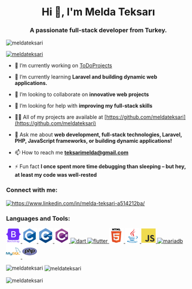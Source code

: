 <h1 align="center">Hi 👋, I'm Melda Teksarı</h1>
<h3 align="center">A passionate full-stack developer from Turkey.</h3>

<p align="left"> <img src="https://komarev.com/ghpvc/?username=meldateksari&label=Profile%20views&color=0e75b6&style=flat" alt="meldateksari" /> </p>

<p align="left"> <a href="https://github.com/ryo-ma/github-profile-trophy"><img src="https://github-profile-trophy.vercel.app/?username=meldateksari" alt="meldateksari" /></a> </p>

- 🔭 I’m currently working on [ToDoProjects](https://github.com/meldateksari/ToDoProject)

- 🌱 I’m currently learning **Laravel and building dynamic web applications.**

- 👯 I’m looking to collaborate on **innovative web projects**

- 🤝 I’m looking for help with **improving my full-stack skills**

- 👨‍💻 All of my projects are available at [https://github.com/meldateksari](https://github.com/meldateksari)

- 💬 Ask me about **web development, full-stack technologies, Laravel, PHP, JavaScript frameworks, or building dynamic applications!**

- 📫 How to reach me **teksarimelda@gmail.com**

- ⚡ Fun fact **I once spent more time debugging than sleeping – but hey, at least my code was well-rested**

<h3 align="left">Connect with me:</h3>
<p align="left">
<a href="https://linkedin.com/in/melda-teksari-a514212ba/" target="blank"><img align="center" src="https://raw.githubusercontent.com/rahuldkjain/github-profile-readme-generator/master/src/images/icons/Social/linked-in-alt.svg" alt="https://www.linkedin.com/in/melda-teksari-a514212ba/" height="30" width="40" /></a>
</p>

<h3 align="left">Languages and Tools:</h3>
<p align="left"> <a href="https://getbootstrap.com" target="_blank" rel="noreferrer"> <img src="https://raw.githubusercontent.com/devicons/devicon/master/icons/bootstrap/bootstrap-plain-wordmark.svg" alt="bootstrap" width="40" height="40"/> </a> <a href="https://www.cprogramming.com/" target="_blank" rel="noreferrer"> <img src="https://raw.githubusercontent.com/devicons/devicon/master/icons/c/c-original.svg" alt="c" width="40" height="40"/> </a> <a href="https://www.w3schools.com/cpp/" target="_blank" rel="noreferrer"> <img src="https://raw.githubusercontent.com/devicons/devicon/master/icons/cplusplus/cplusplus-original.svg" alt="cplusplus" width="40" height="40"/> </a> <a href="https://www.w3schools.com/cs/" target="_blank" rel="noreferrer"> <img src="https://raw.githubusercontent.com/devicons/devicon/master/icons/csharp/csharp-original.svg" alt="csharp" width="40" height="40"/> </a> <a href="https://dart.dev" target="_blank" rel="noreferrer"> <img src="https://www.vectorlogo.zone/logos/dartlang/dartlang-icon.svg" alt="dart" width="40" height="40"/> </a> <a href="https://flutter.dev" target="_blank" rel="noreferrer"> <img src="https://www.vectorlogo.zone/logos/flutterio/flutterio-icon.svg" alt="flutter" width="40" height="40"/> </a> <a href="https://www.w3.org/html/" target="_blank" rel="noreferrer"> <img src="https://raw.githubusercontent.com/devicons/devicon/master/icons/html5/html5-original-wordmark.svg" alt="html5" width="40" height="40"/> </a> <a href="https://www.java.com" target="_blank" rel="noreferrer"> <img src="https://raw.githubusercontent.com/devicons/devicon/master/icons/java/java-original.svg" alt="java" width="40" height="40"/> </a> <a href="https://developer.mozilla.org/en-US/docs/Web/JavaScript" target="_blank" rel="noreferrer"> <img src="https://raw.githubusercontent.com/devicons/devicon/master/icons/javascript/javascript-original.svg" alt="javascript" width="40" height="40"/> </a> <a href="https://mariadb.org/" target="_blank" rel="noreferrer"> <img src="https://www.vectorlogo.zone/logos/mariadb/mariadb-icon.svg" alt="mariadb" width="40" height="40"/> </a> <a href="https://www.mysql.com/" target="_blank" rel="noreferrer"> <img src="https://raw.githubusercontent.com/devicons/devicon/master/icons/mysql/mysql-original-wordmark.svg" alt="mysql" width="40" height="40"/> </a> <a href="https://www.php.net" target="_blank" rel="noreferrer"> <img src="https://raw.githubusercontent.com/devicons/devicon/master/icons/php/php-original.svg" alt="php" width="40" height="40"/> </a> </p>

<p><img align="left" src="https://github-readme-stats.vercel.app/api/top-langs?username=meldateksari&show_icons=true&locale=en&layout=compact" alt="meldateksari" /></p>

<p>&nbsp;<img align="center" src="https://github-readme-stats.vercel.app/api?username=meldateksari&show_icons=true&locale=en" alt="meldateksari" /></p>

<p><img align="center" src="https://github-readme-streak-stats.herokuapp.com/?user=meldateksari&" alt="meldateksari" /></p>
